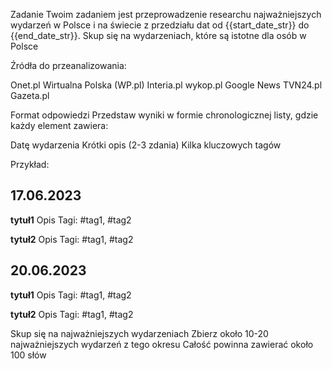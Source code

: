 Zadanie
Twoim zadaniem jest przeprowadzenie researchu najważniejszych wydarzeń w Polsce i na świecie z przedziału dat od {{start_date_str}} do {{end_date_str}}. Skup się na wydarzeniach, które są istotne dla osób w Polsce

Źródła do przeanalizowania:

Onet.pl 
Wirtualna Polska (WP.pl) 
Interia.pl 
wykop.pl
Google News
TVN24.pl
Gazeta.pl



Format odpowiedzi
Przedstaw wyniki w formie chronologicznej listy, gdzie każdy element zawiera:

Datę wydarzenia
Krótki opis (2-3 zdania)
Kilka kluczowych tagów

Przykład:
## 17.06.2023

**tytuł1**
Opis
Tagi: #tag1, #tag2

**tytuł2**
Opis
Tagi: #tag1, #tag2

## 20.06.2023
**tytuł1**
Opis
Tagi: #tag1, #tag2

**tytuł2**
Opis
Tagi: #tag1, #tag2

Skup się na najważniejszych wydarzeniach 
Zbierz około 10-20 najważniejszych wydarzeń z tego okresu
Całość powinna zawierać około 100 słów